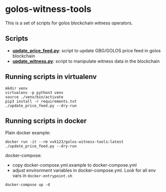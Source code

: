 golos-witness-tools
===================

This is a set of scripts for golos blockchain witness operators.

Scripts
-------

* [**update\_price\_feed.py**](PRICEFEED.md): script to update GBG/GOLOS price feed in golos blockchain
* [**update_witness.py**](UPDATE_WITNESS.md): script to manipulate witness data in the blockchain

Running scripts in virtualenv
-----------------------------

```
mkdir venv
virtualenv -p python3 venv
source ./venv/bin/activate
pip3 install -r requirements.txt
./update_price_feed.py --dry-run
```

Running scripts in docker
-------------------------

Plain docker example:

```
docker run -it --rm vvk123/golos-witness-tools:latest ./update_price_feed.py --dry-run
```

docker-compose:

* copy docker-compose.yml.example to docker-compose.yml
* adjust environment variables in docker-compose.yml. Look for all env vars in `docker-entrypoint.sh`

```
docker-compose up -d
```

